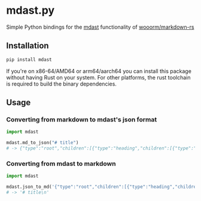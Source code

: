 # mdast.py

Simple Python bindings for the [mdast](https://github.com/syntax-tree/mdast) functionality of [wooorm/markdown-rs](https://github.com/wooorm/markdown-rs/)

## Installation
```bash
pip install mdast
```

If you're on x86-64/AMD64 or arm64/aarch64 you can install this package without having Rust on your system.
For other platforms, the rust toolchain is required to build the binary dependencies.

## Usage

### Converting from markdown to mdast's json format

```python
import mdast

mdast.md_to_json("# title")
# -> {"type":"root","children":[{"type":"heading","children":[{"type":"text","value":"title","position":{"start":{"line":1,"column":3,"offset":2},"end":{"line":1,"column":8,"offset":7}}}],"position":{"start":{"line":1,"column":1,"offset":0},"end":{"line":1,"column":8,"offset":7}},"depth":1}],"position":{"start":{"line":1,"column":1,"offset":0},"end":{"line":1,"column":8,"offset":7}}}
```

### Converting from mdast to markdown

```python
import mdast

mdast.json_to_md('{"type":"root","children":[{"type":"heading","children":[{"type":"text","value":"title","position":{"start":{"line":1,"column":3,"offset":2},"end":{"line":1,"column":8,"offset":7}}}],"position":{"start":{"line":1,"column":1,"offset":0},"end":{"line":1,"column":8,"offset":7}},"depth":1}],"position":{"start":{"line":1,"column":1,"offset":0},"end":{"line":1,"column":8,"offset":7}}}')
# -> '# title\n'
```
